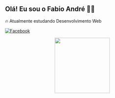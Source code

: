 ## Olá! Eu sou o Fabio André ✌🏻
🔥 Atualmente estudando Desenvolvimento Web

[![Facebook](https://img.shields.io/badge/Facebook-%231877F2.svg?style=for-the-badge&logo=Facebook&logoColor=white)](https://www.facebook.com/fabio.andrersilva)

<div align="center">
  <a href="https://github.com/FabioAndreRs">
  <img height="180em" src="https://github-readme-stats.vercel.app/api?username=FabioAndreRs&show_icons=true&theme=dark&include_all_commits=true&count_private=true"/>
</div>
